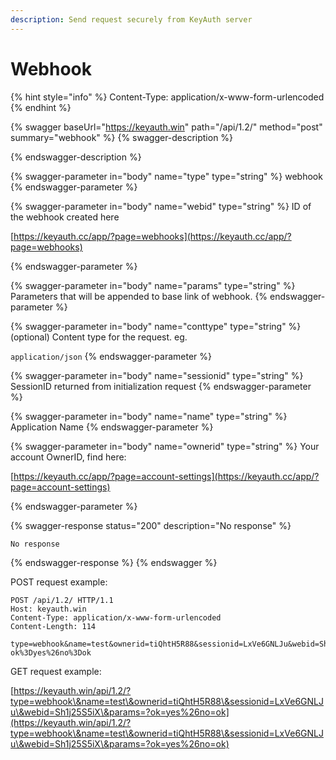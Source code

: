 ```yaml
---
description: Send request securely from KeyAuth server
---
```


# Webhook

{% hint style="info" %}
Content-Type: application/x-www-form-urlencoded
{% endhint %}

{% swagger baseUrl="https://keyauth.win" path="/api/1.2/" method="post" summary="webhook" %}
{% swagger-description %}

{% endswagger-description %}

{% swagger-parameter in="body" name="type" type="string" %}
webhook
{% endswagger-parameter %}

{% swagger-parameter in="body" name="webid" type="string" %}
ID of the webhook created here 

[https://keyauth.cc/app/?page=webhooks](https://keyauth.cc/app/?page=webhooks)


{% endswagger-parameter %}

{% swagger-parameter in="body" name="params" type="string" %}
Parameters that will be appended to base link of webhook. 
{% endswagger-parameter %}

{% swagger-parameter in="body" name="conttype" type="string" %}
(optional) Content type for the request. eg. 

`application/json`
{% endswagger-parameter %}

{% swagger-parameter in="body" name="sessionid" type="string" %}
SessionID returned from initialization request
{% endswagger-parameter %}

{% swagger-parameter in="body" name="name" type="string" %}
Application Name
{% endswagger-parameter %}

{% swagger-parameter in="body" name="ownerid" type="string" %}
Your account OwnerID, find here: 

[https://keyauth.cc/app/?page=account-settings](https://keyauth.cc/app/?page=account-settings)


{% endswagger-parameter %}

{% swagger-response status="200" description="No response" %}
```
No response
```
{% endswagger-response %}
{% endswagger %}

POST request example:

```http
POST /api/1.2/ HTTP/1.1
Host: keyauth.win
Content-Type: application/x-www-form-urlencoded
Content-Length: 114

type=webhook&name=test&ownerid=tiQhtH5R88&sessionid=LxVe6GNLJu&webid=Sh1j25S5iX&params=?ok%3Dyes%26no%3Dok
```

GET request example:

[https://keyauth.win/api/1.2/?type=webhook\&name=test\&ownerid=tiQhtH5R88\&sessionid=LxVe6GNLJu\&webid=Sh1j25S5iX\&params=?ok=yes%26no=ok](https://keyauth.win/api/1.2/?type=webhook\&name=test\&ownerid=tiQhtH5R88\&sessionid=LxVe6GNLJu\&webid=Sh1j25S5iX\&params=?ok=yes%26no=ok)

